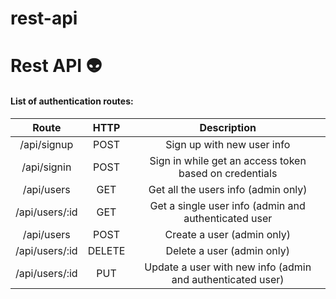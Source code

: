 # rest-api

# Rest API :alien:

#### List of authentication routes:

 Route               | HTTP          | Description                                                   |
| :-------------:    |:-------------:| :-----:                                                       |
| /api/signup        | POST          |    Sign up with new user info                                 |
| /api/signin        | POST          |    Sign in while get an access token based on credentials     |
| /api/users         | GET           |    Get all the users info (admin only)                        |
| /api/users/:id     | GET           |    Get a single user info (admin and authenticated user       |
| /api/users         | POST          |    Create a user (admin only)                                 |
| /api/users/:id     | DELETE        |    Delete a user (admin only)                                 |
| /api/users/:id     | PUT           |    Update a user with new info (admin and authenticated user) |

